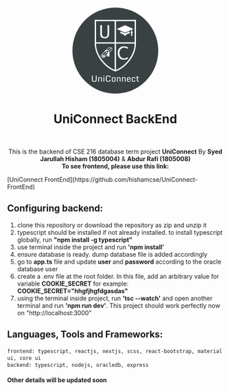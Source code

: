
<p align="center">
 <img width="200px" 
      style="border-radius:50%" src="https://github.com/hishamcse/UniConnect-FrontEnd/blob/master/public/logo.png"  alt="UniConnect"/>
</p>

<h1 align="center"> UniConnect BackEnd</h1><br />

 <p align="center">
   This is the backend of CSE 216 database term project <b>UniConnect</b> By <b>Syed Jarullah Hisham (1805004)</b> & <b>Abdur Rafi (1805008)</b> <br />
   <b>To see frontend, please use this link:</b></p>[UniConnect FrontEnd](https://github.com/hishamcse/UniConnect-FrontEnd)

## Configuring backend:
   1. clone this repository or download the repository as zip and unzip it
   2. typescript should be installed if not already installed. to install typescript globally, run <b>"npm install -g typescript"</b>
   3. use terminal inside the project and run <b>'npm install'</b>
   4. ensure database is ready. dump database file is added accordingly
   5. go to <b>app.ts</b> file and update <b>user</b> and <b>password</b> according to the oracle database user
   6. create a .env file at the root folder. In this file, add an arbitrary value for variable <b>COOKIE_SECRET</b>
      for example:  <b>COOKIE_SECRET="hhgfjhgfdgasdas"</b>
   7. using the terminal inside project, run <b>'tsc --watch'</b> and open another terminal and run <b>'npm run dev'</b>.
      This project should work perfectly now on "http://localhost:3000"

## Languages, Tools and Frameworks:
    frontend: typescript, reactjs, nextjs, scss, react-bootstrap, material ui, core ui
    backend: typescript, nodejs, oracledb, express

#### Other details will be updated soon
